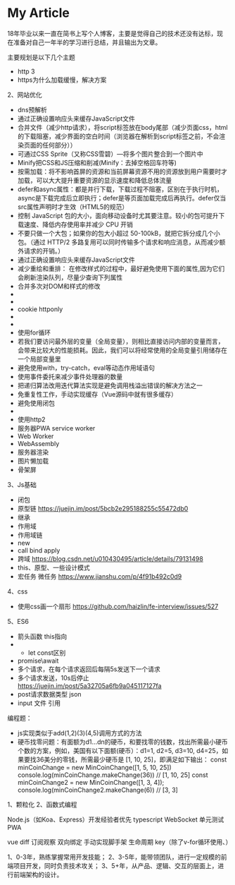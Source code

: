 # My Article

18年毕业以来一直在简书上写个人博客，主要是觉得自己的技术还没有达标，现在准备对自己一年半的学习进行总结，并且输出为文章。

主要规划是以下几个主题

+ http 3
+ https为什么加载缓慢，解决方案



2、网站优化
+ dns预解析
+ 通过正确设置响应头来缓存JavaScript文件
+ 合并文件（减少http请求），将script标签放在body尾部（减少页面css，html的下载阻塞，减少界面的空白时间（浏览器在解析到script标签之前，不会渲染页面的任何部分））
+ 可通过CSS Sprite（又称CSS雪碧）—将多个图片整合到一个图片中
+ Minify把CSS和JS压缩和削减(Minify：去掉空格回车符等)
+ 按需加载：将不影响首屏的资源和当前屏幕资源不用的资源放到用户需要时才加载，可以大大提升重要资源的显示速度和降低总体流量
+ defer和async属性：都是并行下载，下载过程不阻塞，区别在于执行时机，async是下载完成后立即执行；defer是等页面加载完成后再执行。defer仅当src属性声明时才生效（HTML5的规范）
+ 控制 JavaScript 包的大小，面向移动设备时尤其要注意。较小的包可提升下载速度、降低内存使用率并减少 CPU 开销
+ 不要只做一个大包；如果你的包大小超过 50-100kB，就把它拆分成几个小包。（通过 HTTP/2 多路复用可以同时传输多个请求和响应消息，从而减少额外请求的开销。）
+ 通过正确设置响应头来缓存JavaScript文件
+ 减少重绘和重排： 在修改样式的过程中，最好避免使用下面的属性,因为它们会刷新渲染队列，尽量少查询下列属性
+ 合并多次对DOM和样式的修改
+ 
+ 
+ cookie httponly
+ 
+ 
+ 使用for循环
+ 若我们要访问最外层的变量（全局变量），则相比直接访问内部的变量而言，会带来比较大的性能损耗。因此，我们可以将经常使用的全局变量引用储存在一个局部变量里
+ 避免使用with，try-catch，eval等动态作用域语句
+ 使用事件委托来减少事件处理器的数量
+ 把递归算法改用迭代算法实现是避免调用栈溢出错误的解决方法之一
+ 免重复性工作，手动实现缓存（Vue源码中就有很多缓存）
+ 避免使用闭包
+ 
+ 使用http2
+ 服务器PWA service worker
+ Web Worker
+ WebAssembly
+ 服务器渲染
+ 图片懒加载
+ 骨架屏

3、Js基础
+ 闭包
+ 原型链 https://juejin.im/post/5bcb2e295188255c55472db0
+ 继承
+ 作用域
+ 作用域链
+ new
+ call bind apply
+ 跨域 https://blog.csdn.net/u010430495/article/details/79131498
+ this、原型、一些设计模式
+ 宏任务 微任务 https://www.jianshu.com/p/4f91b492c0d9

4、css
+ 使用css画一个扇形
https://github.com/haizlin/fe-interview/issues/527

5、ES6
+ 箭头函数 this指向
+ + let const区别
+ promise\await
+ 多个请求，在每个请求返回后每隔5s发送下一个请求
+ 多个请求发送，10s后停止 https://juejin.im/post/5a32705a6fb9a045117127fa
+ post请求数据类型 json
+ input 文件 引用

编程题：
+ js实现类似于add(1,2)(3)(4,5)调用方式的方法
+ 硬币找零问题：有面额为d1...dn的硬币，和要找零的钱数，找出所需最小硬币个数的方案，例如，美国有以下面额(硬币）：d1=1, d2=5, d3=10, d4=25，如果要找36美分的零钱，所需最少硬币是 [1, 10, 25]，即满足如下输出：
const minCoinChange = new MinCoinChange([1, 5, 10, 25])
console.log(minCoinChange.makeChange(36)) // [1, 10, 25]
const minCoinChange2 = new MinCoinChange([1, 3, 4]);
console.log(minCoinChange2.makeChange(6)) // [3, 3]

1、颗粒化
2、函数式编程

Node.js（如Koa、Express）开发经验者优先
typescript
WebSocket
单元测试
PWA

vue
diff
订阅观察
双向绑定
手动实现脚手架
生命周期
key（除了v-for循环使用、）


<!-- 职业规划 -->
1、0-3年，熟练掌握常用开发技能；
2、3-5年，能带领团队，进行一定规模的前端项目开发，同时负责技术攻关；
3、5+年，从产品、逻辑、交互的层面上，进行前端架构的设计。